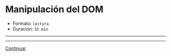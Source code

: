 # Manipulación del DOM

* Formato: `lectura`
* Duración: `15 min`

***



***

[Continuar](02-built-in-objects.md)
